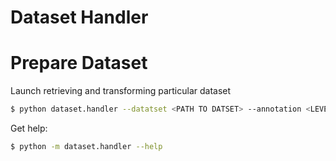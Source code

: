 # Dataset Handler


# Prepare Dataset
Launch retrieving and transforming particular dataset
```bash
$ python dataset.handler --datatset <PATH TO DATSET> --annotation <LEVEL OF ANNOTATION> 
```

Get help:
```bash
$ python -m dataset.handler --help
```

